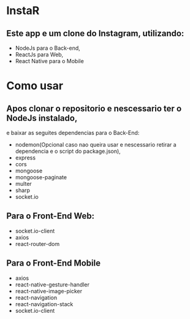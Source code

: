 # InstaR

## Este app e um clone do Instagram, utilizando:

* NodeJs para o Back-end,
* ReactJs para Web,
* React Native para o Mobile


# Como usar

## Apos clonar o repositorio e nescessario ter o NodeJs instalado, 
e baixar as seguites dependencias para o Back-End:

* nodemon(Opcional caso nao queira usar e nescessario retirar a dependencia e o script do package.json),
* express
* cors
* mongoose
* mongoose-paginate
* multer
* sharp
* socket.io

## Para o Front-End Web:

* socket.io-client
* axios
* react-router-dom

## Para o Front-End Mobile

* axios
* react-native-gesture-handler
* react-native-image-picker
* react-navigation
* react-navigation-stack
* socket.io-client
